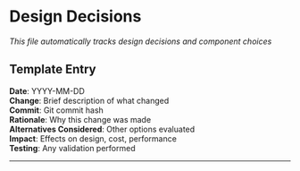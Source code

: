 # Design Decisions

*This file automatically tracks design decisions and component choices*

## Template Entry
**Date**: YYYY-MM-DD  
**Change**: Brief description of what changed  
**Commit**: Git commit hash  
**Rationale**: Why this change was made  
**Alternatives Considered**: Other options evaluated  
**Impact**: Effects on design, cost, performance  
**Testing**: Any validation performed  

---

